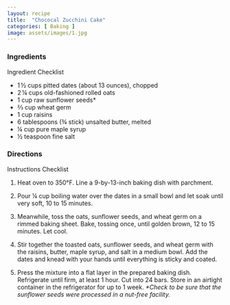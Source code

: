 ```yaml
---
layout: recipe
title:  "Chococal Zucchini Cake"
categories: [ Baking ]
image: assets/images/1.jpg
---
```


### Ingredients

Ingredient Checklist

-  1 ½ cups pitted dates \(about 13 ounces\), chopped
-  2 ¼ cups old\-fashioned rolled oats
-  1 cup raw sunflower seeds\*
-  ⅔ cup wheat germ
-  1 cup raisins
-  6 tablespoons \(¾ stick\) unsalted butter, melted
-  ¼ cup pure maple syrup
-  ½ teaspoon fine salt

### Directions

Instructions Checklist

1. Heat oven to 350°F. Line a 9\-by\-13\-inch baking dish with parchment.

2. Pour ¼ cup boiling water over the dates in a small bowl and let soak until very soft, 10 to 15 minutes.

3. Meanwhile, toss the oats, sunflower seeds, and wheat germ on a rimmed baking sheet. Bake, tossing once, until golden brown, 12 to 15 minutes. Let cool.

4. Stir together the toasted oats, sunflower seeds, and wheat germ with the raisins, butter, maple syrup, and salt in a medium bowl. Add the dates and knead with your hands until everything is sticky and coated.

5. Press the mixture into a flat layer in the prepared baking dish. Refrigerate until firm, at least 1 hour. Cut into 24 bars. Store in an airtight container in the refrigerator for up to 1 week. _\*Check to be sure that the sunflower seeds were processed in a nut\-free facility._
